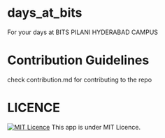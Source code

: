 # days_at_bits
For your days at BITS PILANI HYDERABAD CAMPUS


# Contribution Guidelines
check contribution.md for contributing to the repo



# LICENCE
[![MIT Licence](https://badges.frapsoft.com/os/mit/mit.svg?v=103)](https://github.com/neilmehta31/daysatbits/blob/main/LICENSE.md)
This app is under MIT Licence.

